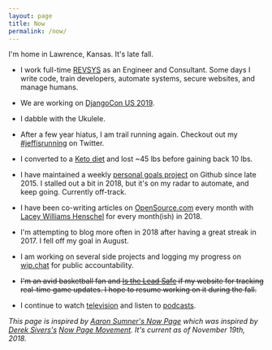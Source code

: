 ```yaml
---
layout: page
title: Now
permalink: /now/
---
```


I'm home in Lawrence, Kansas. It's late fall.

- I work full-time [REVSYS][] as an Engineer and Consultant. Some days I write code, train developers, automate systems, secure websites, and manage humans.

- We are working on [DjangoCon US 2019][].

- I dabble with the Ukulele.

- After a few year hiatus, I am trail running again. Checkout out my [#jeffisrunning](https://twitter.com/search?q=%23jeffisrunning&src=typd) on Twitter.

- I converted to a [Keto diet][] and lost ~45 lbs before gaining back 10 lbs.

- I have maintained a weekly [personal goals project][] on Github since late 2015. I stalled out a bit in 2018, but it's on my radar to automate, and keep going. Currently off-track.

- I have been co-writing articles on [OpenSource.com](https://opensource.com/users/jefftriplett) every month with [Lacey Williams Henschel](https://opensource.com/users/laceynwilliams) for every month(ish) in 2018.

- I'm attempting to blog more often in 2018 after having a great streak in 2017. I fell off my goal in August.

- I am working on several side projects and logging my progress on [wip.chat](https://wip.chat/@jefftriplett) for public accountability.

- ~~I'm an avid basketball fan and [Is the Lead Safe][] if my website for tracking real-time game updates. I hope to resume working on it during the fall.~~

- I continue to watch [television][] and listen to [podcasts][].

*This page is inspired by [Aaron Sumner's Now Page][] which was inspired by [Derek Sivers's][Derek Sivers] [Now Page Movement][]. It's current as of November 19th, 2018.*

[Aaron Sumner's Now Page]: http://aaronsumner.com/pages/now.html
[Derek Sivers]: https://sivers.org/now
[DjangoCon US 2019]: https://2019.djangocon.us/
[Is the Lead Safe]: http://www.istheleadsafe.com/
[Keto diet]: https://www.reddit.com/r/keto/wiki/keto_in_a_nutshell
[Now Page Movement]: http://nownownow.com/about
[personal goals project]: https://github.com/jefftriplett/personal-goals
[podcasts]: https://github.com/jefftriplett/personal-goals/blob/master/content-list/podcasts.md
[RevSys]: https://www.revsys.com/
[television]: https://github.com/jefftriplett/personal-goals/blob/master/content-list/television.md
